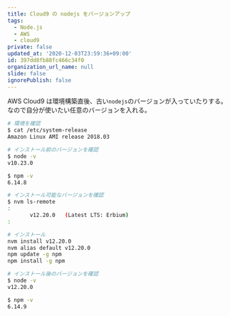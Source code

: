 ```yaml
---
title: Cloud9 の nodejs をバージョンアップ
tags:
  - Node.js
  - AWS
  - cloud9
private: false
updated_at: '2020-12-03T23:59:36+09:00'
id: 397dd8fb88fc466c34f0
organization_url_name: null
slide: false
ignorePublish: false
---
```


AWS Cloud9 は環境構築直後、古い`nodejs`のバージョンが入っていたりする。
なので自分が使いたい任意のバージョンを入れる。

```bash
# 環境を確認
$ cat /etc/system-release
Amazon Linux AMI release 2018.03

# インストール前のバージョンを確認
$ node -v
v10.23.0

$ npm -v
6.14.8

# インストール可能なバージョンを確認
$ nvm ls-remote
:
       v12.20.0   (Latest LTS: Erbium)
:

# インストール
nvm install v12.20.0
nvm alias default v12.20.0
npm update -g npm
npm install -g npm

# インストール後のバージョンを確認
$ node -v
v12.20.0

$ npm -v
6.14.9
```
